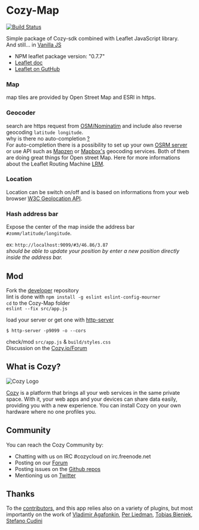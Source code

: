 # Cozy-Map
[![Build Status](https://travis-ci.org/RobyRemzy/cozy-map.svg?branch=master)](https://travis-ci.org/RobyRemzy/cozy-map)

Simple package of Cozy-sdk combined with Leaflet JavaScript library.  
And still... in [Vanilla JS](http://vanilla-js.com/)

- NPM leaflet package version: "0.7.7"
- [Leaflet doc](http://leafletjs.com)
- [Leaflet on GutHub](https://github.com/Leaflet/Leaflet)


### Map
map tiles are provided by Open Street Map and ESRI in https.

### Geocoder
search are https request from [OSM/Nominatim](http://wiki.openstreetmap.org/wiki/Nominatim) and include also reverse geocoding `latitude longitude`.  
why is there no auto-completion [?](http://wiki.openstreetmap.org/wiki/Nominatim_usage_policy#Unacceptable_Use)  
For auto-completion there is a possibility to set up your own [OSRM server](https://github.com/Project-OSRM/osrm-backend/wiki/Running-OSRM)  
or use API such as [Mapzen](https://mapzen.com/projects/valhalla/) or [Mapbox's](https://www.mapbox.com/developers/api/directions/) geocoding services. Both of them are doing great things for Open street Map. Here for more informations about the Leaflet Routing Machine [LRM](http://www.liedman.net/leaflet-routing-machine/api/).

### Location
Location can be switch on/off and is based on informations from your web browser [W3C Geolocation API](https://en.wikipedia.org/wiki/W3C_Geolocation_API).

### Hash address bar
Expose the center of the map inside the address bar `#zomm/latitude/longitude`.  

ex: `http://localhost:9099/#3/46.86/3.87`  
*should be able to update your position by enter a new position directly inside the address bar.*



## Mod
Fork the [developer](https://github.com/RobyRemzy/cozy-map/tree/developer) repository  
lint is done with `npm install -g eslint eslint-config-mourner`  
`cd` to the Cozy-Map folder  
`eslint --fix src/app.js`  

load your server or get one with [http-server](https://www.npmjs.com/package/http-server)  

```shell
$ http-server -p9099 -o --cors
```
check/mod `src/app.js` & `build/styles.css`  
Discussion on the [Cozy.io/Forum](https://forum.cozy.io/t/app-leaflet-map-here-i-am-there-you-go/2114)


## What is Cozy?

![Cozy Logo](https://raw.github.com/cozy/cozy-setup/gh-pages/assets/images/happycloud.png)

[Cozy](http://cozy.io) is a platform that brings all your web services in the
same private space.  With it, your web apps and your devices can share data
easily, providing you
with a new experience. You can install Cozy on your own hardware where no one
profiles you.

## Community

You can reach the Cozy Community by:

* Chatting with us on IRC #cozycloud on irc.freenode.net
* Posting on our [Forum](https://forum.cozy.io/)
* Posting issues on the [Github repos](https://github.com/cozy/)
* Mentioning us on [Twitter](http://twitter.com/mycozycloud)

## Thanks
To the [contributors](https://github.com/RobyRemzy/cozy-map/graphs/contributors), and this app relies also on a variety of plugins, but most importantly on the work of
[Vladimir Agafonkin](https://github.com/mourner),
[Per Liedman](https://github.com/perliedman),
[Tobias Bieniek](https://github.com/Turbo87),
[Stefano Cudini](https://github.com/stefanocudini)
